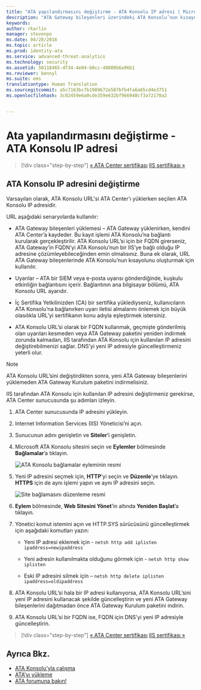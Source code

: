 ```yaml
---
title: "ATA yapılandırmasını değiştirme - ATA Konsolu IP adresi | Microsoft ATA"
description: "ATA Gateway bileşenleri üzerindeki ATA Konsolu’nun kısayolunu oluşturmak için kullanılan ATA Konsolu IP adresinin nasıl değiştirileceği açıklanır."
keywords: 
author: rkarlin
manager: stevenpo
ms.date: 04/28/2016
ms.topic: article
ms.prod: identity-ata
ms.service: advanced-threat-analytics
ms.technology: security
ms.assetid: 50118465-df34-4e04-b0cc-48808b6a96b1
ms.reviewer: bennyl
ms.suite: ems
translationtype: Human Translation
ms.sourcegitcommit: a5c7163bc7b1989672e587bfb4fa6a65cd4e3751
ms.openlocfilehash: 3c02459e6a0cde359e632bf966948cf3a72170a2


---
```


# Ata yapılandırmasını değiştirme - ATA Konsolu IP adresi

>[!div class="step-by-step"]
[« ATA Center sertifikası](modifying-ata-config-centercert.md)
[IIS sertifikası »](modifying-ata-config-iiscert.md)

## ATA Konsolu IP adresini değiştirme
Varsayılan olarak, ATA Konsolu URL'si ATA Center’ı yüklerken seçilen ATA Konsolu IP adresidir.

URL aşağıdaki senaryolarda kullanılır:

-   ATA Gateway bileşenleri yüklemesi – ATA Gateway yüklenirken, kendini ATA Center’a kaydeder. Bu kayıt işlemi ATA Konsolu’na bağlantı kurularak gerçekleştirilir. ATA Konsolu URL’si için bir FQDN girerseniz, ATA Gateway’in FQDN’yi ATA Konsolu’nun bir IIS’ye bağlı olduğu IP adresine çözümleyebileceğinden emin olmalısınız. Buna ek olarak, URL ATA Gateway bileşenlerinde ATA Konsolu’nun kısayolunu oluşturmak için kullanılır.

-   Uyarılar – ATA bir SIEM veya e-posta uyarısı gönderdiğinde, kuşkulu etkinliğin bağlantısını içerir. Bağlantının ana bilgisayar bölümü, ATA Konsolu URL ayarıdır.

-   İç Sertifika Yetkilinizden (CA) bir sertifika yüklediyseniz, kullanıcıların ATA Konsolu’na bağlanırken uyarı iletisi almalarını önlemek için büyük olasılıkla URL’yi sertifikanın konu adıyla eşleştirmek istersiniz.

-   ATA Konsolu URL’si olarak bir FQDN kullanmak, geçmişte gönderilmiş olan uyarıları kesmeden veya ATA Gateway paketini yeniden indirmek zorunda kalmadan, IIS tarafından ATA Konsolu için kullanılan IP adresini değiştirebilmenizi sağlar. DNS’yi yeni IP adresiyle güncelleştirmeniz yeterli olur.

> [!NOTE]
> ATA Konsolu URL’sini değiştirdikten sonra, yeni ATA Gateway bileşenlerini yüklemeden ATA Gateway Kurulum paketini indirmelisiniz.

IIS tarafından ATA Konsolu için kullanılan IP adresini değiştirmeniz gerekirse, ATA Center sunucusunda şu adımları izleyin.

1.  ATA Center sunucusunda IP adresini yükleyin.

2.  Internet Information Services (IIS) Yöneticisi’ni açın.

3.  Sunucunun adını genişletin ve **Siteler**’i genişletin.

4.  Microsoft ATA Konsolu sitesini seçin ve **Eylemler** bölmesinde **Bağlamalar**’a tıklayın.

    ![ATA Konsolu bağlamalar eyleminin resmi](media/ATA-console-change-IP-bindings.jpg)

5.  Yeni IP adresini seçmek için, **HTTP**’yi seçin ve **Düzenle**’ye tıklayın. **HTTPS** için de aynı işlemi yapın ve aynı IP adresini seçin.

    ![Site bağlamasını düzenleme resmi](media/ATA-change-console-IP.jpg)

6.  **Eylem** bölmesinde, **Web Sitesini Yönet**’in altında **Yeniden Başlat**’a tıklayın.

7.  Yönetici komut istemini açın ve HTTP.SYS sürücüsünü güncelleştirmek için aşağıdaki komutları yazın:

    -   Yeni IP adresi eklemek için - `netsh http add iplisten ipaddress=newipaddress`

    -   Yeni adresin kullanılmakta olduğunu görmek için - `netsh http show iplisten`

    -   Eski IP adresini silmek için – `netsh http delete iplisten ipaddress=oldipaddress`

8.  ATA Konsolu URL’si hala bir IP adresi kullanıyorsa, ATA Konsolu URL’sini yeni IP adresini kullanacak şekilde güncelleştirin ve yeni ATA Gateway bileşenlerini dağıtmadan önce ATA Gateway Kurulum paketini indirin.

9. ATA Konsolu URL’si bir FQDN ise, FQDN için DNS’yi yeni IP adresiyle güncelleştirin.

>[!div class="step-by-step"]
[« ATA Center sertifikası](modifying-ata-config-centercert.md)
[IIS sertifikası »](modifying-ata-config-iiscert.md)


## Ayrıca Bkz.
- [ATA Konsolu’yla çalışma](working-with-ata-console.md)
- [ATA’yı yükleme](install-ata.md)
- [ATA forumuna bakın!](https://social.technet.microsoft.com/Forums/security/home?forum=mata)



<!--HONumber=Jul16_HO3-->


